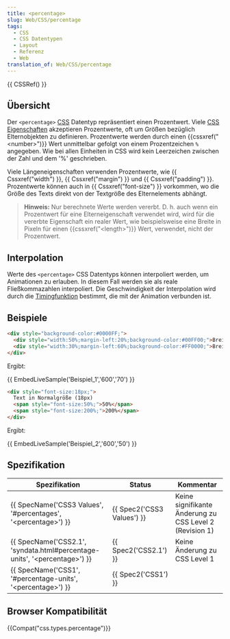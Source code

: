 ```yaml
---
title: <percentage>
slug: Web/CSS/percentage
tags:
  - CSS
  - CSS Datentypen
  - Layout
  - Referenz
  - Web
translation_of: Web/CSS/percentage
---
```

{{ CSSRef() }}

## Übersicht

Der `<percentage>` [CSS](/de/docs/Web/CSS "CSS") Datentyp repräsentiert einen Prozentwert. Viele [CSS Eigenschaften](/de/docs/Web/CSS/CSS_Referenz "en/CSS_Reference") akzeptieren Prozentwerte, oft um Größen bezüglich Elternobjekten zu definieren. Prozentwerte werden durch einen {{cssxref("&lt;number&gt;")}} Wert unmittelbar gefolgt von einem Prozentzeichen `%` angegeben. Wie bei allen Einheiten in CSS wird kein Leerzeichen zwischen der Zahl und dem '%' geschrieben.

Viele Längeneigenschaften verwenden Prozentwerte, wie {{ Cssxref("width") }}, {{ Cssxref("margin") }} und {{ Cssxref("padding") }}. Prozentwerte können auch in {{ Cssxref("font-size") }} vorkommen, wo die Größe des Texts direkt von der Textgröße des Elternelements abhängt.

> **Hinweis:** Nur berechnete Werte werden vererbt. D. h. auch wenn ein Prozentwert für eine Elterneigenschaft verwendet wird, wird für die vererbte Eigenschaft ein realer Wert, wie beispielsweise eine Breite in Pixeln für einen {{cssxref("&lt;length&gt;")}} Wert, verwendet, nicht der Prozentwert.

## Interpolation

Werte des `<percentage>` CSS Datentyps können interpoliert werden, um Animationen zu erlauben. In diesem Fall werden sie als reale Fließkommazahlen interpoliert. Die Geschwindigkeit der Interpolation wird durch die [Timingfunktion](/de/docs/Web/CSS/timing-function) bestimmt, die mit der Animation verbunden ist.

## Beispiele

```html
<div style="background-color:#0000FF;">
  <div style="width:50%;margin-left:20%;background-color:#00FF00;">Breite: 50%, linker Außenabstand: 20%</div>
  <div style="width:30%;margin-left:60%;background-color:#FF0000;">Breite: 30%, linker Außenabstand: 60%</div>
</div>
```

Ergibt:

{{ EmbedLiveSample('Beispiel_1','600','70') }}

```html
<div style="font-size:18px;">
  Text in Normalgröße (18px)
  <span style="font-size:50%;">50%</span>
  <span style="font-size:200%;">200%</span>
</div>
```

Ergibt:

{{ EmbedLiveSample('Beispiel_2','600','50') }}

## Spezifikation

| Spezifikation                                                                                            | Status                               | Kommentar                                               |
| -------------------------------------------------------------------------------------------------------- | ------------------------------------ | ------------------------------------------------------- |
| {{ SpecName('CSS3 Values', '#percentages', '&lt;percentage&gt;') }}                 | {{ Spec2('CSS3 Values') }} | Keine signifikante Änderung zu CSS Level 2 (Revision 1) |
| {{ SpecName('CSS2.1', 'syndata.html#percentage-units', '&lt;percentage&gt;') }} | {{ Spec2('CSS2.1') }}         | Keine Änderung zu CSS Level 1                           |
| {{ SpecName('CSS1', '#percentage-units', '&lt;percentage&gt;') }}                 | {{ Spec2('CSS1') }}             |                                                         |

## Browser Kompatibilität

{{Compat("css.types.percentage")}}
